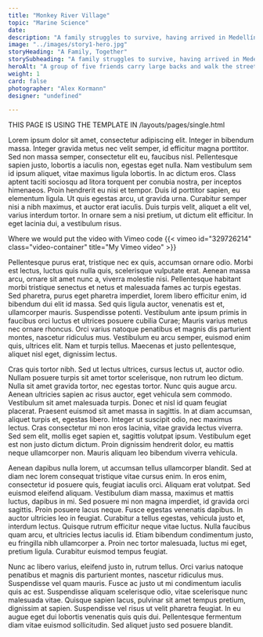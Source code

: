 ```yaml
---
title: "Monkey River Village"
topic: "Marine Science"
date:
description: "A family struggles to survive, having arrived in Medellín ten days prior."
image: "../images/story1-hero.jpg"
storyHeading: "A Family, Together"
storySubheading: "A family struggles to survive, having arrived in Medellín ten days prior."
heroAlt: "A group of five friends carry large backs and walk the streets at night to find a place to stay."
weight: 1
card: false
photographer: "Alex Kormann"
designer: "undefined"

---
```



THIS PAGE IS USING THE TEMPLATE IN
/layouts/pages/single.html

Lorem ipsum dolor sit amet, consectetur adipiscing elit. Integer in bibendum massa. Integer gravida metus nec velit semper, id efficitur magna porttitor. Sed non massa semper, consectetur elit eu, faucibus nisl. Pellentesque sapien justo, lobortis a iaculis non, egestas eget nulla. Nam vestibulum sem id ipsum aliquet, vitae maximus ligula lobortis. In ac dictum eros. Class aptent taciti sociosqu ad litora torquent per conubia nostra, per inceptos himenaeos. Proin hendrerit eu nisi et tempor. Duis id porttitor sapien, eu elementum ligula. Ut quis egestas arcu, ut gravida urna. Curabitur semper nisi a nibh maximus, et auctor erat iaculis. Duis turpis velit, aliquet a elit vel, varius interdum tortor. In ornare sem a nisi pretium, ut dictum elit efficitur. In eget lacinia dui, a vestibulum risus.

<div id="video-top"></div>

Where we would put the video with Vimeo code
{{< vimeo id="329726214" class="video-container" title="My Vimeo video" >}}

Pellentesque purus erat, tristique nec ex quis, accumsan ornare odio. Morbi est lectus, luctus quis nulla quis, scelerisque vulputate erat. Aenean massa arcu, ornare sit amet nunc a, viverra molestie nisi. Pellentesque habitant morbi tristique senectus et netus et malesuada fames ac turpis egestas. Sed pharetra, purus eget pharetra imperdiet, lorem libero efficitur enim, id bibendum dui elit id massa. Sed quis ligula auctor, venenatis est et, ullamcorper mauris. Suspendisse potenti. Vestibulum ante ipsum primis in faucibus orci luctus et ultrices posuere cubilia Curae; Mauris varius metus nec ornare rhoncus. Orci varius natoque penatibus et magnis dis parturient montes, nascetur ridiculus mus. Vestibulum eu arcu semper, euismod enim quis, ultrices elit. Nam et turpis tellus. Maecenas et justo pellentesque, aliquet nisl eget, dignissim lectus.

Cras quis tortor nibh. Sed ut lectus ultrices, cursus lectus ut, auctor odio. Nullam posuere turpis sit amet tortor scelerisque, non rutrum leo dictum. Nulla sit amet gravida tortor, nec egestas tortor. Nunc quis augue arcu. Aenean ultricies sapien ac risus auctor, eget vehicula sem commodo. Vestibulum sit amet malesuada turpis. Donec et nisl id quam feugiat placerat. Praesent euismod sit amet massa in sagittis. In at diam accumsan, aliquet turpis et, egestas libero. Integer ut suscipit odio, nec maximus lectus. Cras consectetur mi non eros lacinia, vitae gravida lectus viverra. Sed sem elit, mollis eget sapien et, sagittis volutpat ipsum. Vestibulum eget est non justo dictum dictum. Proin dignissim hendrerit dolor, eu mattis neque ullamcorper non. Mauris aliquam leo bibendum viverra vehicula.

Aenean dapibus nulla lorem, ut accumsan tellus ullamcorper blandit. Sed at diam nec lorem consequat tristique vitae cursus enim. In eros enim, consectetur id posuere quis, feugiat iaculis orci. Aliquam erat volutpat. Sed euismod eleifend aliquam. Vestibulum diam massa, maximus et mattis luctus, dapibus in mi. Sed posuere mi non magna imperdiet, id gravida orci sagittis. Proin posuere lacus neque. Fusce egestas venenatis dapibus. In auctor ultricies leo in feugiat. Curabitur a tellus egestas, vehicula justo et, interdum lectus. Quisque rutrum efficitur neque vitae luctus. Nulla faucibus quam arcu, et ultricies lectus iaculis id. Etiam bibendum condimentum justo, eu fringilla nibh ullamcorper a. Proin nec tortor malesuada, luctus mi eget, pretium ligula. Curabitur euismod tempus feugiat.

Nunc ac libero varius, eleifend justo in, rutrum tellus. Orci varius natoque penatibus et magnis dis parturient montes, nascetur ridiculus mus. Suspendisse vel quam mauris. Fusce ac justo ut mi condimentum iaculis quis ac est. Suspendisse aliquam scelerisque odio, vitae scelerisque nunc malesuada vitae. Quisque sapien lacus, pulvinar sit amet tempus pretium, dignissim at sapien. Suspendisse vel risus ut velit pharetra feugiat. In eu augue eget dui lobortis venenatis quis quis dui. Pellentesque fermentum diam vitae euismod sollicitudin. Sed aliquet justo sed posuere blandit.
